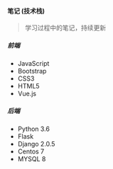 #### 笔记 (技术栈)

> 学习过程中的笔记，持续更新

##### 前端

- JavaScript
- Bootstrap
- CSS3
- HTML5
- Vue.js

##### 后端

- Python  3.6 
- Flask 
- Django 2.0.5
- Centos 7
- MYSQL 8
